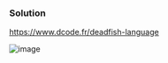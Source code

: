 ### Solution

https://www.dcode.fr/deadfish-language

![image](https://github.com/user-attachments/assets/2ba948f5-b004-4865-a2d6-e796d1dc81fc)
